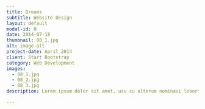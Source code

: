```yaml
---
title: Dreams
subtitle: Website Design
layout: default
modal-id: 8
date: 2014-07-18
thumbnail: 08_1.jpg
alt: image-alt
project-date: April 2014
client: Start Bootstrap
category: Web Development
images:
  - 08_1.jpg
  - 08_2.jpg
  - 08_3.jpg
description: Lorem ipsum dolor sit amet, usu cu alterum nominavi lobortis. At duo novum diceret. Tantas apeirian vix et, usu sanctus postulant inciderint ut, populo diceret necessitatibus in vim. Cu eum dicam feugiat noluisse.

---
```

